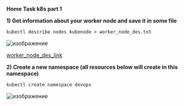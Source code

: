 **Home Task k8s part 1**

**1) Get information about your worker node and save it in some file**

```kubectl describe nodes kubenode > worker_node_des.txt```

![изображение](https://user-images.githubusercontent.com/97990456/216445817-d3dbc479-4354-4772-b022-73f83f4d624a.png)

[worker_node_des_link](worker_node_des.txt)


**2) Create a new namespace (all resources below will create in this namespace)**

```kubectl create namespace devops```

![изображение](https://user-images.githubusercontent.com/97990456/216450528-da4fa978-ee90-4326-bec0-65b290c2456a.png)

